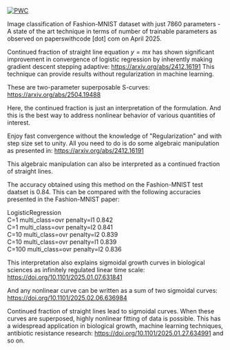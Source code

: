  	
[![PWC](https://img.shields.io/endpoint.svg?url=https://paperswithcode.com/badge/real-valued-continued-fraction-of-straight/image-classification-on-fashion-mnist)](https://paperswithcode.com/sota/image-classification-on-fashion-mnist?p=real-valued-continued-fraction-of-straight)  

Image classification of Fashion-MNIST dataset with just 7860 parameters - A state of the art technique in terms of number of trainable parameters as observed on paperswithcode [dot] com on April 2025. 

Continued fraction of straight line equation $y=mx$
has shown significant improvement in convergence of logistic regression by inherently making gradient descent stepping adaptive: https://arxiv.org/abs/2412.16191 This technique can provide results without regularization in machine learning.

These are two-parameter superposable S-curves: https://arxiv.org/abs/2504.19488

Here, the continued fraction is just an interpretation of the formulation. And this is the best way to address nonlinear behavior of various quantities of interest.

Enjoy fast convergence without the knowledge of "Regularization" 
and with step size set to unity.
All you need to do is do some algebraic manipulation as presented in:
https://arxiv.org/abs/2412.16191

This algebraic manipulation can also be interpreted as a continued fraction of straight lines.

The accuracy obtained using this method on the Fashion-MNIST test daatset is 0.84.
This can be compared with the following accuracies presented in the Fashion-MNIST paper:

LogisticRegression  
C=1 multi_class=ovr penalty=l1 0.842  
C=1 multi_class=ovr penalty=l2 0.841  
C=10 multi_class=ovr penalty=l2 0.839  
C=10 multi_class=ovr penalty=l1 0.839  
C=100 multi_class=ovr penalty=l2 0.836  
  
 This interpretation also explains sigmoidal growth curves in biological sciences as infinitely regulated linear time scale: https://doi.org/10.1101/2025.01.07.631841  

And any nonlinear curve can be written as a sum of two sigmoidal curves: https://doi.org/10.1101/2025.02.06.636984  

Continued fraction of straight lines lead to sigmoidal curves. When these curves are superposed, highly nonlinear fitting of data is possible. This has a widespread application in biological growth, machine learning techniques, antibiotic resistance research: https://doi.org/10.1101/2025.01.27.634991 and so on.
